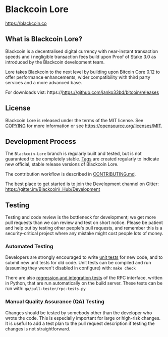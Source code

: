 Blackcoin Lore
=====================================

https://blackcoin.co

What is Blackcoin Lore?
----------------

Blackcoin is a decentralised digital currency with near-instant transaction speeds and i
negligible transaction fees build upon Proof of Stake 3.0 as introduced by the Blackcoin development team. 

Lore takes Blackcoin to the next level by building upon Bitcoin Core 0.12 to offer performance enhancements,
wider compatibility with third party services and a more advanced base.

For downloads vist: https://https://github.com/janko33bd/bitcoin/releases

License
-------

Blackcoin Lore is released under the terms of the MIT license. See [COPYING](COPYING) for more
information or see https://opensource.org/licenses/MIT.

Development Process
-------------------

The `Blackcoin-Lore` branch is regularly built and tested, but is not guaranteed to be
completely stable. [Tags](https://github.com/janko33bd/bitcoin/tags) are created
regularly to indicate new official, stable release versions of Blackcoin Lore.

The contribution workflow is described in [CONTRIBUTING.md](CONTRIBUTING.md).

The best place to get started is to join the Development channel on Gitter: https://gitter.im/Blackcoin\_Hub/Development

Testing
-------

Testing and code review is the bottleneck for development; we get more pull
requests than we can review and test on short notice. Please be patient and help out by testing
other people's pull requests, and remember this is a security-critical project where any mistake might cost people
lots of money.

### Automated Testing

Developers are strongly encouraged to write [unit tests](/doc/unit-tests.md) for new code, and to
submit new unit tests for old code. Unit tests can be compiled and run
(assuming they weren't disabled in configure) with: `make check`

There are also [regression and integration tests](/qa) of the RPC interface, written
in Python, that are run automatically on the build server.
These tests can be run with: `qa/pull-tester/rpc-tests.py`

### Manual Quality Assurance (QA) Testing

Changes should be tested by somebody other than the developer who wrote the
code. This is especially important for large or high-risk changes. It is useful
to add a test plan to the pull request description if testing the changes is
not straightforward.
